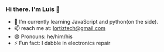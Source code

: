 ### Hi there. I'm Luis 👋

<!--
**Lortiz528/Lortiz528** is a ✨ _special_ ✨ repository because its `README.md` (this file) appears on your GitHub profile.

Here are some ideas to get you started:-->


- 🌱 I’m currently learning JavaScript and python(on the side).
- 📫 reach me at: lortiztech@gmail.com
- 😄 Pronouns: he/him/his
- ⚡ Fun fact: I dabble in electronics repair

